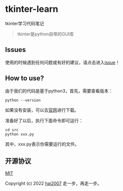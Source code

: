 # tkinter-learn
tkinter学习代码笔记

> tkinter是python自带的GUI库

## Issues
使用的时候遇到任何问题或有好的建议，请点击进入[issue](https://github.com/agile-contrib/tkinter-learn/issues)！

## How to use?

由于我们的代码是基于python3，首先，需要查看版本：

```
python --version
```

如果没有安装，可以去[官网](https://www.python.org/)进行下载。

准备好了以后，执行下面命令即可运行：

```
cd src
python xxx.py
```

其中，xxx.py表示你需要运行的文件。

开源协议
---------------------------------------
[MIT](https://github.com/agile-contrib/tkinter-learn/blob/master/LICENSE)

Copyright (c) 2022 [hai2007](https://hai2007.github.io/SweetHome/) 走一步，再走一步。
